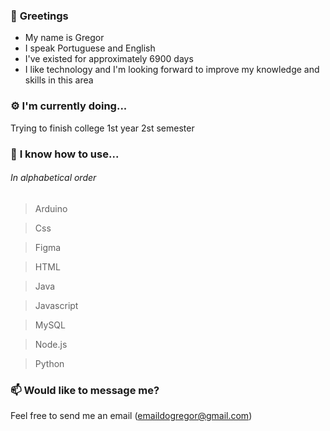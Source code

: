 ### 👋 **Greetings**
- My name is Gregor
- I speak Portuguese and English
- I've existed for approximately 6900 days
- I like technology and I'm looking forward to improve my knowledge and skills in this area

### ⚙ **I'm currently doing...**
Trying to finish college
1st year
2st semester

### 💾 **I know how to use...**
###### _In alphabetical order_
> Arduino

> Css

> Figma

> HTML

> Java

> Javascript

> MySQL

> Node.js

> Python

### 📫 **Would like to message me?**
Feel free to send me an email (emaildogregor@gmail.com)


<!--
**GregorUmbelino/GregorUmbelino** is a ✨ _special_ ✨ repository because its `README.md` (this file) appears on your GitHub profile.

Here are some ideas to get you started:

- 🔭 I’m currently working on ...
- 🌱 I’m currently learning ...
- 👯 I’m looking to collaborate on ...
- 🤔 I’m looking for help with ...
- 💬 Ask me about ...
- 📫 How to reach me: ...
- 😄 Pronouns: ...
- ⚡ Fun fact: ...
-->
